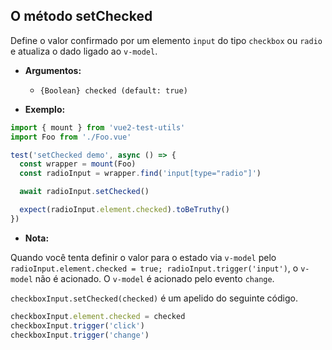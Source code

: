 ## O método setChecked

Define o valor confirmado por um elemento `input` do tipo `checkbox` ou `radio` e atualiza o dado ligado ao `v-model`.

- **Argumentos:**

  - `{Boolean} checked (default: true)`

- **Exemplo:**

```js
import { mount } from 'vue2-test-utils'
import Foo from './Foo.vue'

test('setChecked demo', async () => {
  const wrapper = mount(Foo)
  const radioInput = wrapper.find('input[type="radio"]')

  await radioInput.setChecked()

  expect(radioInput.element.checked).toBeTruthy()
})
```

- **Nota:**

Quando você tenta definir o valor para o estado via `v-model` pelo `radioInput.element.checked = true; radioInput.trigger('input')`, o `v-model` não é acionado. O `v-model` é acionado pelo evento `change`.

`checkboxInput.setChecked(checked)` é um apelido do seguinte código.

```js
checkboxInput.element.checked = checked
checkboxInput.trigger('click')
checkboxInput.trigger('change')
```
